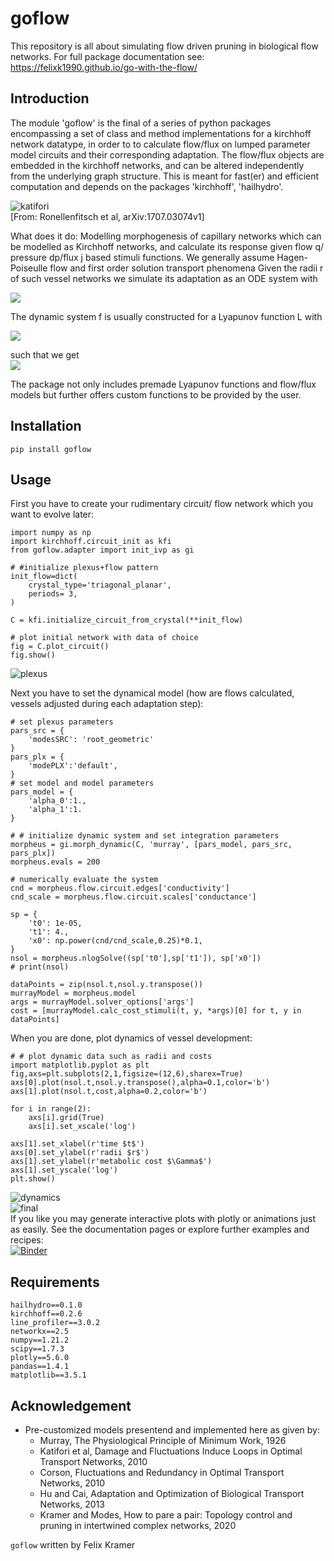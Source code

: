 # goflow

This repository is all about simulating flow driven pruning in biological flow networks. For full package documentation see:
<https://felixk1990.github.io/go-with-the-flow/>
##  Introduction
The module 'goflow' is the final of a series of python packages encompassing a set of class and method implementations for a kirchhoff network datatype, in order to to calculate flow/flux on lumped parameter model circuits and their corresponding adaptation. The flow/flux objects are embedded in the kirchhoff networks, and can be altered independently from the underlying graph structure. This is meant for fast(er) and efficient computation and depends on the packages 'kirchhoff', 'hailhydro'.<br>

![katifori](./gallery/ronellenfitsch.png)<br>
[From: Ronellenfitsch et al, arXiv:1707.03074v1]<br>

What does it do: Modelling morphogenesis of capillary networks which can be modelled as Kirchhoff networks, and calculate its response given flow q/ pressure dp/flux j based stimuli functions. We generally assume Hagen-Poiseulle flow and first order solution transport phenomena Given the radii r of such vessel networks we simulate its adaptation as an ODE system with <br>

<img src="https://render.githubusercontent.com/render/math?math=\dot{r}_i (t) = f_i( \lbrace r \rbrace, \lbrace q \rbrace, \lbrace j \rbrace, ... ) ">

The dynamic system f is usually constructed for a Lyapunov function L with <br>

<img src="https://render.githubusercontent.com/render/math?math=L = \sum_i \alpha_1 p_i^2r_i^4 %2B \alpha_0 r_i^2 %2B+...">

such that we get <br>
<img src="https://render.githubusercontent.com/render/math?math=f_i( \lbrace r \rbrace, \lbrace q \rbrace, \lbrace j \rbrace, ... )= -\frac{dL}{dr_i} ">

The package not only includes premade Lyapunov functions and flow/flux models but further offers custom functions to be provided by the user.
##  Installation
```
pip install goflow
```
##  Usage
First you have to create your rudimentary circuit/ flow network which you want to evolve later:
```
import numpy as np
import kirchhoff.circuit_init as kfi
from goflow.adapter import init_ivp as gi

# #initialize plexus+flow pattern
init_flow=dict(
    crystal_type='triagonal_planar',
    periods= 3,
)

C = kfi.initialize_circuit_from_crystal(**init_flow)

# plot initial network with data of choice
fig = C.plot_circuit()
fig.show()
```
![plexus](./gallery/plexus_murray.png)

Next you have to set the dynamical model (how are flows calculated, vessels adjusted during each adaptation step):
```
# set plexus parameters
pars_src = {
    'modesSRC': 'root_geometric'
}
pars_plx = {
    'modePLX':'default',
}
# set model and model parameters
pars_model = {
    'alpha_0':1.,
    'alpha_1':1.
}

# # initialize dynamic system and set integration parameters
morpheus = gi.morph_dynamic(C, 'murray', [pars_model, pars_src, pars_plx])
morpheus.evals = 200

# numerically evaluate the system
cnd = morpheus.flow.circuit.edges['conductivity']
cnd_scale = morpheus.flow.circuit.scales['conductance']

sp = {
    't0': 1e-05,
    't1': 4.,
    'x0': np.power(cnd/cnd_scale,0.25)*0.1,
}
nsol = morpheus.nlogSolve((sp['t0'],sp['t1']), sp['x0'])
# print(nsol)

dataPoints = zip(nsol.t,nsol.y.transpose())
murrayModel = morpheus.model
args = murrayModel.solver_options['args']
cost = [murrayModel.calc_cost_stimuli(t, y, *args)[0] for t, y in dataPoints]
```
When you are done, plot dynamics of vessel development:
```
# # plot dynamic data such as radii and costs
import matplotlib.pyplot as plt
fig,axs=plt.subplots(2,1,figsize=(12,6),sharex=True)
axs[0].plot(nsol.t,nsol.y.transpose(),alpha=0.1,color='b')
axs[1].plot(nsol.t,cost,alpha=0.2,color='b')

for i in range(2):
    axs[i].grid(True)
    axs[i].set_xscale('log')

axs[1].set_xlabel(r'time $t$')
axs[0].set_ylabel(r'radii $r$')
axs[1].set_ylabel(r'metabolic cost $\Gamma$')
axs[1].set_yscale('log')
plt.show()
```
![dynamics](./gallery/dynamics_murray.png)<br>
![final](./gallery/final_murray.png)<br>
If you like you may generate interactive plots with plotly or animations just as easily. See the documentation pages or explore further examples and recipes: <br>
[![Binder](https://mybinder.org/badge_logo.svg)](https://mybinder.org/v2/gh/felixk1990/go-with-the-flow/examples)
##  Requirements
``` 
hailhydro==0.1.0
kirchhoff==0.2.6
line_profiler==3.0.2
networkx==2.5
numpy==1.21.2
scipy==1.7.3
plotly==5.6.0
pandas==1.4.1
matplotlib==3.5.1
```

## Acknowledgement
* Pre-customized models presentend and implemented here as given by:
    *  Murray, The Physiological Principle of Minimum Work, 1926
    *  Katifori et al, Damage and Fluctuations Induce Loops in Optimal Transport Networks, 2010
    *  Corson, Fluctuations and Redundancy in Optimal Transport Networks, 2010
    *  Hu and Cai, Adaptation and Optimization of Biological Transport Networks, 2013
    *  Kramer and Modes, How to pare a pair: Topology control and pruning in intertwined complex networks, 2020

```goflow``` written by Felix Kramer
